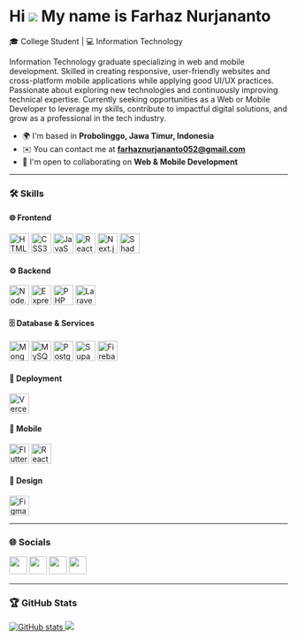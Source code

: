 Hi ![](https://user-images.githubusercontent.com/18350557/176309783-0785949b-9127-417c-8b55-ab5a4333674e.gif) My name is Farhaz Nurjananto
=========================================================================================================================================

🎓 College Student | 💻 Information Technology

Information Technology graduate specializing in web and mobile development. Skilled in creating responsive, user-friendly websites and cross-platform mobile applications while applying good UI/UX practices. Passionate about exploring new technologies and continuously improving technical expertise. Currently seeking opportunities as a Web or Mobile Developer to leverage my skills, contribute to impactful digital solutions, and grow as a professional in the tech industry.

* 🌍  I'm based in **Probolinggo, Jawa Timur, Indonesia**
* ✉️  You can contact me at **[farhaznurjananto052@gmail.com](mailto:farhaznurjananto052@gmail.com)**
* 🤝  I'm open to collaborating on **Web & Mobile Development**

---

### 🛠 Skills

#### 🌐 Frontend
<p align="left">
<a href="https://developer.mozilla.org/en-US/docs/Glossary/HTML5"><img src="https://raw.githubusercontent.com/danielcranney/readme-generator/main/public/icons/skills/html5-colored.svg" width="36" height="36" alt="HTML5"/></a>
<a href="https://www.w3.org/TR/CSS/#css"><img src="https://raw.githubusercontent.com/danielcranney/readme-generator/main/public/icons/skills/css3-colored.svg" width="36" height="36" alt="CSS3"/></a>
<a href="https://developer.mozilla.org/en-US/docs/Web/JavaScript"><img src="https://raw.githubusercontent.com/danielcranney/readme-generator/main/public/icons/skills/javascript-colored.svg" width="36" height="36" alt="JavaScript"/></a>
<a href="https://react.dev/"><img src="https://raw.githubusercontent.com/danielcranney/readme-generator/main/public/icons/skills/react-colored.svg" width="36" height="36" alt="React"/></a>
<a href="https://nextjs.org/"><img src="https://raw.githubusercontent.com/danielcranney/readme-generator/main/public/icons/skills/nextjs-colored.svg" width="36" height="36" alt="Next.js"/></a>
<a href="https://ui.shadcn.com/"><img src="https://avatars.githubusercontent.com/u/139895814?s=200&v=4" width="36" height="36" alt="Shadcn UI"/></a>
</p>

#### ⚙️ Backend
<p align="left">
<a href="https://nodejs.org/"><img src="https://raw.githubusercontent.com/danielcranney/readme-generator/main/public/icons/skills/nodejs-colored.svg" width="36" height="36" alt="Node.js"/></a>
<a href="https://expressjs.com/"><img src="https://raw.githubusercontent.com/danielcranney/readme-generator/main/public/icons/skills/express-colored.svg" width="36" height="36" alt="Express"/></a>
<a href="https://www.php.net/"><img src="https://raw.githubusercontent.com/danielcranney/readme-generator/main/public/icons/skills/php-colored.svg" width="36" height="36" alt="PHP"/></a>
<a href="https://laravel.com/"><img src="https://raw.githubusercontent.com/danielcranney/readme-generator/main/public/icons/skills/laravel-colored.svg" width="36" height="36" alt="Laravel"/></a>
</p>

#### 🗄 Database & Services
<p align="left">
<a href="https://www.mongodb.com/"><img src="https://raw.githubusercontent.com/danielcranney/readme-generator/main/public/icons/skills/mongodb-colored.svg" width="36" height="36" alt="MongoDB"/></a>
<a href="https://www.mysql.com/"><img src="https://raw.githubusercontent.com/danielcranney/readme-generator/main/public/icons/skills/mysql-colored.svg" width="36" height="36" alt="MySQL"/></a>
<a href="https://www.postgresql.org/"><img src="https://raw.githubusercontent.com/danielcranney/readme-generator/main/public/icons/skills/postgresql-colored.svg" width="36" height="36" alt="PostgreSQL"/></a>
<a href="https://supabase.com/"><img src="https://raw.githubusercontent.com/danielcranney/readme-generator/main/public/icons/skills/supabase-colored.svg" width="36" height="36" alt="Supabase"/></a>
<a href="https://firebase.google.com/"><img src="https://raw.githubusercontent.com/danielcranney/readme-generator/main/public/icons/skills/firebase-colored.svg" width="36" height="36" alt="Firebase"/></a>
</p>

#### 🚀 Deployment
<p align="left">
<a href="https://vercel.com/">
  <img src="https://cdn.worldvectorlogo.com/logos/vercel.svg" width="36" height="36" alt="Vercel"/>
</a>
</p>

#### 📱 Mobile
<p align="left">
<a href="https://flutter.dev/"><img src="https://raw.githubusercontent.com/danielcranney/readme-generator/main/public/icons/skills/flutter-colored.svg" width="36" height="36" alt="Flutter"/></a>
<a href="https://reactnative.dev/"><img src="https://raw.githubusercontent.com/danielcranney/readme-generator/main/public/icons/skills/react-colored.svg" width="36" height="36" alt="React Native"/></a>
</p>

#### 🎨 Design
<p align="left">
<a href="https://www.figma.com/"><img src="https://raw.githubusercontent.com/danielcranney/readme-generator/main/public/icons/skills/figma-colored.svg" width="36" height="36" alt="Figma"/></a>
</p>

---

### 🌐 Socials

<p align="left">
<a href="https://discord.com/users/Halon#8063"><img src="https://raw.githubusercontent.com/danielcranney/readme-generator/main/public/icons/socials/discord.svg" width="32" height="32"/></a>
<a href="https://github.com/farhaznurjananto"><img src="https://raw.githubusercontent.com/danielcranney/readme-generator/main/public/icons/socials/github-dark.svg" width="32" height="32"/></a>
<a href="http://www.instagram.com/farhaznurjananto/"><img src="https://raw.githubusercontent.com/danielcranney/readme-generator/main/public/icons/socials/instagram.svg" width="32" height="32"/></a>
<a href="https://www.linkedin.com/in/farhaz-nurjananto-a5b964212/"><img src="https://raw.githubusercontent.com/danielcranney/readme-generator/main/public/icons/socials/linkedin.svg" width="32" height="32"/></a>
</p>

---

### 🏆 GitHub Stats

<a href="http://www.github.com/farhaznurjananto">
  <img src="https://github-readme-stats.vercel.app/api?username=farhaznurjananto&show_icons=true&count_private=true&title_color=0891b2&text_color=ffffff&icon_color=0891b2&bg_color=00000000&hide_border=true" alt="GitHub stats"/>
</a>

<a href="http://www.github.com/farhaznurjananto">
  <img src="https://github-readme-streak-stats.herokuapp.com/?user=farhaznurjananto&stroke=ffffff&background=00000000&ring=0891b2&fire=0891b2&currStreakNum=ffffff&currStreakLabel=0891b2&sideNums=ffffff&sideLabels=ffffff&dates=ffffff&hide_border=true"/>
</a>

